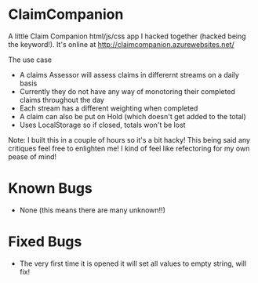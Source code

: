 # ClaimCompanion
A little Claim Companion html/js/css app I hacked together (hacked being the keyword!).
It's online at http://claimcompanion.azurewebsites.net/ 

The use case 
 - A claims Assessor will assess claims in differernt streams on a daily basis
 - Currently they do not have any way of monotoring their completed claims throughout the day
 - Each stream has a different weighting when completed
 - A claim can also be put on Hold (which doesn't get added to the total)
 - Uses LocalStorage so if closed, totals won't be lost

Note: I built this in a couple of hours so it's a bit hacky! This being said any critiques feel free to enlighten me! I kind of feel like refectoring for my own pease of mind!

# Known Bugs
 - None (this means there are many unknown!!)

# Fixed Bugs
 - The very first time it is opened it will set all values to empty string, will fix!
